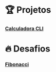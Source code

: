 # :trophy:  Projetos

### [Calculadora CLI](https://github.com/Luuck4s/AceleraDev-React/tree/master/Modulo%203/Calculadora)


# :fire: Desafios 

### [Fibonacci](https://github.com/Luuck4s/AceleraDev-React/tree/master/Modulo%203/Fibonacci)